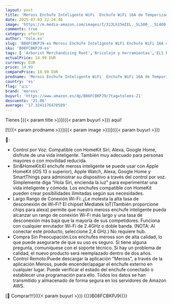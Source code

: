```yaml
---
layout: post
title: 'Meross Enchufe Inteligente WiFi  Enchufe WiFi 16A de Temporizador de Control Remoto  Compatible con Alexa  Apple HomeKit y Google Home  3680W'
date: 2025-07-03 22:24:46
image: 'https://m.media-amazon.com/images/I/313Lh15mIEL._SL500_._SL400_.jpg'
comments: true
category: ofertas
author: 'tole.es'
slug: 'B08FCBKPJ9-es Meross Enchufe Inteligente WiFi Enchufe WiFi 16A de...'
sku: 'B08FCBKPJ9-es'
tags: [ 'Arborist Merchandising Root','Bricolaje y herramientas','ELS ES','Enchufes inteligentes y a control remoto','Enchufes y accesorios','Instalación eléctrica','Self Service','Special Features Stores','alexa','enchufe','f8a41b96-6bb6-4d7d-bb5b-67f8fcd7c327_0','f8a41b96-6bb6-4d7d-bb5b-67f8fcd7c327_5101','google','home','inteligente','meross','wifi','🇪🇸', ]
actualPrice: 14.99 EUR
currency: EUR
price: 14.99
comparePrice: 18.99 EUR
prodname: 'Meross Enchufe Inteligente WiFi  Enchufe WiFi 16A de Temporizador de Control Remoto  Compatible con Alexa  Apple HomeKit y Google Home  3680W'
country: 'es'
flag: '🇪🇸'
brand: 'meross'
buyurl: 'https://www.amazon.es/dp/B08FCBKPJ9/?tag=tolees-21'
descuento: '21.06'
average: '17.3241176470589'
---
```


Tienes [{{< param title >}}]({{< param buyurl >}}) aqui!

[![{{< param prodname >}}]({{< param image >}})]({{< param buyurl >}})

🔎:

- Control por Voz: Compatible con HomeKit Siri, Alexa, Google Home, disfrute de una vida inteligente. También muy adecuado para personas mayores o con movilidad reducida.
- Siri&HomeKit:El enchufe meross inteligente se puede usar con Apple HomeKit (iOS 13 o superior), Apple Watch, Alexa, Google Home y SmartThings para administrar su dispositivo a través del control por voz. Simplemente diga "Hola Siri, encienda la luz" para experimentar una vida inteligente y cómoda. Los enchufes compatible con HomeKit pueden crear posibilidades ilimitadas según sus necesidades.
- Largo Rango de Conexión Wi-Fi: ¿Le molesta la alta tasa de desconexión de Wi-Fi? El chipset Mediatek IoT(También proporcione chips para alexa) permite que nuestro meross enchufe inteligente pueda alcanzar un rango de conexión Wi-Fi más largo y una tasa de desconexión más baja que la mayoría de sus competidores. Funciona con cualquier enrutador Wi-Fi de 2.4GHz o doble banda. (NOTA: Al conectar este producto, seleccione 2,4 GHz.) No requiere hub.
- Compra Sin Preocupación:Los enchufes meross son de alta calidad, lo que puede asegurarte de que su uso es seguro. Si tiene alguna pregunta, comuníquese con el soporte técnico. Si hay un problema de calidad, el nuevo producto será reemplazado dentro de dos años.
- Control Remoto:Puede descargar la aplicación "Meross", a través de la aplicación Meross, puede encender/apagar el enchufe externo en cualquier lugar. Puede verificar el estado del enchufe conectado o establecer una programación para ello. Todos los datos se han transmitido y almacenado de forma segura en los servidores de Amazon AWS.

[🛒 Comprar!!!]({{< param buyurl >}})
{{<world>}}B08FCBKPJ9{{</world>}}
